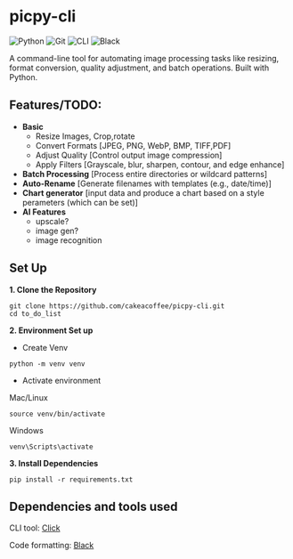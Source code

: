 # picpy-cli
![Python](https://img.shields.io/badge/python-3670A0?style=for-the-badge&logo=python&logoColor=ffdd54)
![Git](https://img.shields.io/badge/Git-F05032?style=for-the-badge&logo=git&logoColor=white)
![CLI](https://img.shields.io/badge/Click__-white?style=for-the-badge&logo=python&logoColor=black)
![Black](https://img.shields.io/badge/Black-000000?style=for-the-badge&logo=python&logoColor=white)

A command-line tool for automating image processing tasks like resizing, format conversion, quality adjustment, and batch operations. Built with Python.

## Features/TODO:
- **Basic**
  - Resize Images, Crop,rotate
  - Convert Formats [JPEG, PNG, WebP, BMP, TIFF,PDF]
  - Adjust Quality [Control output image compression]
  - Apply Filters [Grayscale, blur, sharpen, contour, and edge enhance]
- **Batch Processing** [Process entire directories or wildcard patterns]
- **Auto-Rename** [Generate filenames with templates (e.g., date/time)]
- **Chart generator** [input data and produce a chart based on a style perameters (which can be set)]
- **AI Features**
  - upscale?
  - image gen?
  - image recognition

## Set Up
**1. Clone the Repository**
```
git clone https://github.com/cakeacoffee/picpy-cli.git
cd to_do_list
```
**2.  Environment Set up**

- Create Venv
```
python -m venv venv
```
- Activate environment

Mac/Linux
```
source venv/bin/activate
```
Windows
```
venv\Scripts\activate
```

**3. Install Dependencies**

```
pip install -r requirements.txt
```

## Dependencies and tools used
CLI tool: [Click](https://click.palletsprojects.com/en/stable/)

Code formatting: [Black](https://github.com/psf/black)
